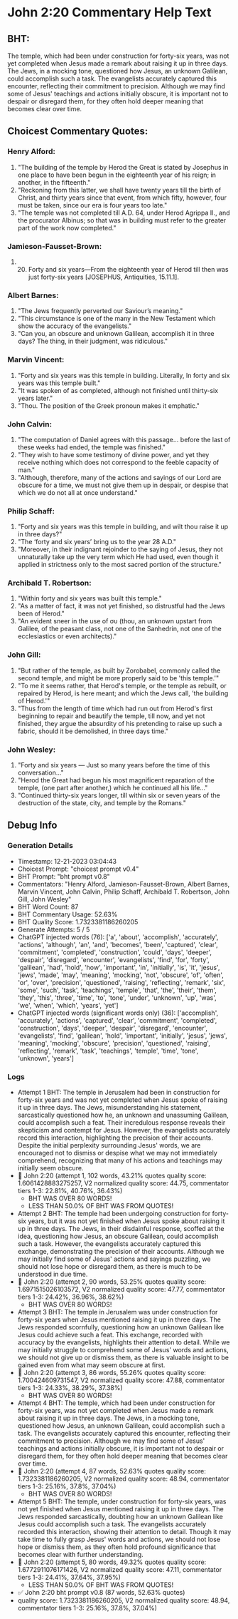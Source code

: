 # John 2:20 Commentary Help Text

## BHT:
The temple, which had been under construction for forty-six years, was not yet completed when Jesus made a remark about raising it up in three days. The Jews, in a mocking tone, questioned how Jesus, an unknown Galilean, could accomplish such a task. The evangelists accurately captured this encounter, reflecting their commitment to precision. Although we may find some of Jesus' teachings and actions initially obscure, it is important not to despair or disregard them, for they often hold deeper meaning that becomes clear over time.

## Choicest Commentary Quotes:
### Henry Alford:
1. "The building of the temple by Herod the Great is stated by Josephus in one place to have been begun in the eighteenth year of his reign; in another, in the fifteenth." 
2. "Reckoning from this latter, we shall have twenty years till the birth of Christ, and thirty years since that event, from which fifty, however, four must be taken, since our era is four years too late."
3. "The temple was not completed till A.D. 64, under Herod Agrippa II., and the procurator Albinus; so that was in building must refer to the greater part of the work now completed."

### Jamieson-Fausset-Brown:
1. 20. Forty and six years—From
	the eighteenth year of Herod till then was just forty-six years
	[JOSEPHUS, Antiquities,
	15.11.1].


### Albert Barnes:
1. "The Jews frequently perverted our Saviour’s meaning."
2. "This circumstance is one of the many in the New Testament which show the accuracy of the evangelists."
3. "Can you, an obscure and unknown Galilean, accomplish it in three days? The thing, in their judgment, was ridiculous."

### Marvin Vincent:
1. "Forty and six years was this temple in building. Literally, In forty and six years was this temple built." 
2. "It was spoken of as completed, although not finished until thirty-six years later." 
3. "Thou. The position of the Greek pronoun makes it emphatic."

### John Calvin:
1. "The computation of Daniel agrees with this passage... before the last of these weeks had ended, the temple was finished." 
2. "They wish to have some testimony of divine power, and yet they receive nothing which does not correspond to the feeble capacity of man." 
3. "Although, therefore, many of the actions and sayings of our Lord are obscure for a time, we must not give them up in despair, or despise that which we do not all at once understand."

### Philip Schaff:
1. "Forty and six years was this temple in building, and wilt thou raise it up in three days?" 
2. "The ‘forty and six years’ bring us to the year 28 A.D."
3. "Moreover, in their indignant rejoinder to the saying of Jesus, they not unnaturally take up the very term which He had used, even though it applied in strictness only to the most sacred portion of the structure."

### Archibald T. Robertson:
1. "Within forty and six years was built this temple."
2. "As a matter of fact, it was not yet finished, so distrustful had the Jews been of Herod."
3. "An evident sneer in the use of συ (thou, an unknown upstart from Galilee, of the peasant class, not one of the Sanhedrin, not one of the ecclesiastics or even architects)."

### John Gill:
1. "But rather of the temple, as built by Zorobabel, commonly called the second temple, and might be more properly said to be 'this temple.'"
2. "To me it seems rather, that Herod's temple, or the temple as rebuilt, or repaired by Herod, is here meant; and which the Jews call, 'the building of Herod.'"
3. "Thus from the length of time which had run out from Herod's first beginning to repair and beautify the temple, till now, and yet not finished, they argue the absurdity of his pretending to raise up such a fabric, should it be demolished, in three days time."

### John Wesley:
1. "Forty and six years — Just so many years before the time of this conversation..."
2. "Herod the Great had begun his most magnificent reparation of the temple, (one part after another,) which he continued all his life..."
3. "Continued thirty-six years longer, till within six or seven years of the destruction of the state, city, and temple by the Romans."


## Debug Info
### Generation Details
- Timestamp: 12-21-2023 03:04:43
- Choicest Prompt: "choicest prompt v0.4"
- BHT Prompt: "bht prompt v0.8"
- Commentators: "Henry Alford, Jamieson-Fausset-Brown, Albert Barnes, Marvin Vincent, John Calvin, Philip Schaff, Archibald T. Robertson, John Gill, John Wesley"
- BHT Word Count: 87
- BHT Commentary Usage: 52.63%
- BHT Quality Score: 1.7323381186260205
- Generate Attempts: 5 / 5
- ChatGPT injected words (76):
	['a', 'about', 'accomplish', 'accurately', 'actions', 'although', 'an', 'and', 'becomes', 'been', 'captured', 'clear', 'commitment', 'completed', 'construction', 'could', 'days', 'deeper', 'despair', 'disregard', 'encounter', 'evangelists', 'find', 'for', 'forty', 'galilean', 'had', 'hold', 'how', 'important', 'in', 'initially', 'is', 'it', 'jesus', 'jews', 'made', 'may', 'meaning', 'mocking', 'not', 'obscure', 'of', 'often', 'or', 'over', 'precision', 'questioned', 'raising', 'reflecting', 'remark', 'six', 'some', 'such', 'task', 'teachings', 'temple', 'that', 'the', 'their', 'them', 'they', 'this', 'three', 'time', 'to', 'tone', 'under', 'unknown', 'up', 'was', 'we', 'when', 'which', 'years', 'yet']
- ChatGPT injected words (significant words only) (36):
	['accomplish', 'accurately', 'actions', 'captured', 'clear', 'commitment', 'completed', 'construction', 'days', 'deeper', 'despair', 'disregard', 'encounter', 'evangelists', 'find', 'galilean', 'hold', 'important', 'initially', 'jesus', 'jews', 'meaning', 'mocking', 'obscure', 'precision', 'questioned', 'raising', 'reflecting', 'remark', 'task', 'teachings', 'temple', 'time', 'tone', 'unknown', 'years']

### Logs
- Attempt 1 BHT: The temple in Jerusalem had been in construction for forty-six years and was not yet completed when Jesus spoke of raising it up in three days. The Jews, misunderstanding his statement, sarcastically questioned how he, an unknown and unassuming Galilean, could accomplish such a feat. Their incredulous response reveals their skepticism and contempt for Jesus. However, the evangelists accurately record this interaction, highlighting the precision of their accounts. Despite the initial perplexity surrounding Jesus' words, we are encouraged not to dismiss or despise what we may not immediately comprehend, recognizing that many of his actions and teachings may initially seem obscure.
- 🔄 John 2:20 (attempt 1, 102 words, 43.21% quotes quality score: 1.6061428883275257, V2 normalized quality score: 44.75, commentator tiers 1-3: 22.81%, 40.76%, 36.43%) 
	- BHT WAS OVER 80 WORDS! 
	- LESS THAN 50.0% OF BHT WAS FROM QUOTES!
- Attempt 2 BHT: The temple had been undergoing construction for forty-six years, but it was not yet finished when Jesus spoke about raising it up in three days. The Jews, in their disdainful response, scoffed at the idea, questioning how Jesus, an obscure Galilean, could accomplish such a task. However, the evangelists accurately captured this exchange, demonstrating the precision of their accounts. Although we may initially find some of Jesus' actions and sayings puzzling, we should not lose hope or disregard them, as there is much to be understood in due time.
- 🔄 John 2:20 (attempt 2, 90 words, 53.25% quotes quality score: 1.6971515026103572, V2 normalized quality score: 47.77, commentator tiers 1-3: 24.42%, 36.96%, 38.62%) 
	- BHT WAS OVER 80 WORDS!
- Attempt 3 BHT: The temple in Jerusalem was under construction for forty-six years when Jesus mentioned raising it up in three days. The Jews responded scornfully, questioning how an unknown Galilean like Jesus could achieve such a feat. This exchange, recorded with accuracy by the evangelists, highlights their attention to detail. While we may initially struggle to comprehend some of Jesus' words and actions, we should not give up or dismiss them, as there is valuable insight to be gained even from what may seem obscure at first.
- 🔄 John 2:20 (attempt 3, 86 words, 55.26% quotes quality score: 1.700424609731547, V2 normalized quality score: 47.88, commentator tiers 1-3: 24.33%, 38.29%, 37.38%) 
	- BHT WAS OVER 80 WORDS!
- Attempt 4 BHT: The temple, which had been under construction for forty-six years, was not yet completed when Jesus made a remark about raising it up in three days. The Jews, in a mocking tone, questioned how Jesus, an unknown Galilean, could accomplish such a task. The evangelists accurately captured this encounter, reflecting their commitment to precision. Although we may find some of Jesus' teachings and actions initially obscure, it is important not to despair or disregard them, for they often hold deeper meaning that becomes clear over time.
- 🔄 John 2:20 (attempt 4, 87 words, 52.63% quotes quality score: 1.7323381186260205, V2 normalized quality score: 48.94, commentator tiers 1-3: 25.16%, 37.8%, 37.04%) 
	- BHT WAS OVER 80 WORDS!
- Attempt 5 BHT: The temple, under construction for forty-six years, was not yet finished when Jesus mentioned raising it up in three days. The Jews responded sarcastically, doubting how an unknown Galilean like Jesus could accomplish such a task. The evangelists accurately recorded this interaction, showing their attention to detail. Though it may take time to fully grasp Jesus' words and actions, we should not lose hope or dismiss them, as they often hold profound significance that becomes clear with further understanding.
- 🔄 John 2:20 (attempt 5, 80 words, 49.32% quotes quality score: 1.6772911076171426, V2 normalized quality score: 47.11, commentator tiers 1-3: 24.41%, 37.64%, 37.95%) 
	- LESS THAN 50.0% OF BHT WAS FROM QUOTES!
- ✅ John 2:20 bht prompt v0.8 (87 words, 52.63% quotes)
- quality score: 1.7323381186260205, V2 normalized quality score: 48.94, commentator tiers 1-3: 25.16%, 37.8%, 37.04%)